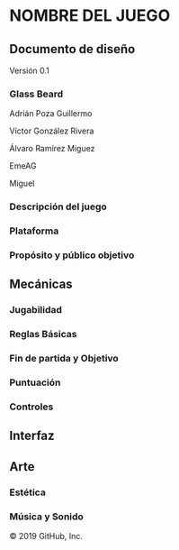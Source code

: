 # NOMBRE DEL JUEGO

## Documento de diseño
Versión 0.1

### Glass Beard

Adrián Poza Guillermo

Víctor González Rivera

Álvaro Ramírez Miguez

EmeAG

Miguel

### Descripción del juego
### Plataforma
### Propósito y público objetivo
## Mecánicas
### Jugabilidad
### Reglas Básicas
### Fin de partida y Objetivo
### Puntuación
### Controles
## Interfaz
## Arte
### Estética
### Música y Sonido

© 2019 GitHub, Inc.
